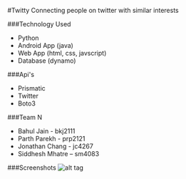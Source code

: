 #Twitty
Connecting people on twitter with similar interests

###Technology Used
- Python 
- Android App (java)
- Web App (html, css, javscript)
- Database (dynamo)

###Api's
- Prismatic
- Twitter
- Boto3

###Team N
- Bahul Jain - bkj2111
- Parth Parekh - prp2121
- Jonathan Chang - jc4267
- Siddhesh Mhatre – sm4083

###Screenshots
![alt tag](https://raw.github.com/bahuljain/Twitty/master/Screenshots/web-app.jpg)

<!--![alt tag](https://raw.github.com/bahuljain/Twitty/master/Screenshots/home-page-web-app.jpg)-->

<!--![alt tag](https://raw.github.com/bahuljain/Twitty/master/Screenshots/server-side-working.jpg)-->

